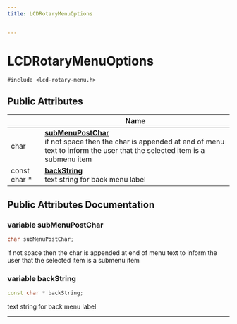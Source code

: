 ```yaml
---
title: LCDRotaryMenuOptions


---
```


# LCDRotaryMenuOptions






`#include <lcd-rotary-menu.h>`



















## Public Attributes

|                | Name           |
| -------------- | -------------- |
| char | **[subMenuPostChar](https://github.com/devel0/iot-utils/tree/main/data/api/Classes/struct_l_c_d_rotary_menu_options.md#variable-submenupostchar)** <br>if not space then the char is appended at end of menu text to inform the user that the selected item is a submenu item  |
| const char * | **[backString](https://github.com/devel0/iot-utils/tree/main/data/api/Classes/struct_l_c_d_rotary_menu_options.md#variable-backstring)** <br>text string for back menu label  |





















## Public Attributes Documentation

### variable subMenuPostChar

```cpp
char subMenuPostChar;
```

if not space then the char is appended at end of menu text to inform the user that the selected item is a submenu item 




























### variable backString

```cpp
const char * backString;
```

text string for back menu label 
































-------------------------------

